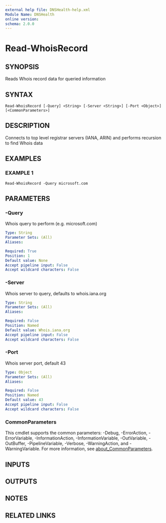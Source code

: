 ```yaml
---
external help file: DNSHealth-help.xml
Module Name: DNSHealth
online version:
schema: 2.0.0
---
```


# Read-WhoisRecord

## SYNOPSIS
Reads Whois record data for queried information

## SYNTAX

```
Read-WhoisRecord [-Query] <String> [-Server <String>] [-Port <Object>] [<CommonParameters>]
```

## DESCRIPTION
Connects to top level registrar servers (IANA, ARIN) and performs recursion to find Whois data

## EXAMPLES

### EXAMPLE 1
```
Read-WhoisRecord -Query microsoft.com
```

## PARAMETERS

### -Query
Whois query to perform (e.g.
microsoft.com)

```yaml
Type: String
Parameter Sets: (All)
Aliases:

Required: True
Position: 1
Default value: None
Accept pipeline input: False
Accept wildcard characters: False
```

### -Server
Whois server to query, defaults to whois.iana.org

```yaml
Type: String
Parameter Sets: (All)
Aliases:

Required: False
Position: Named
Default value: Whois.iana.org
Accept pipeline input: False
Accept wildcard characters: False
```

### -Port
Whois server port, default 43

```yaml
Type: Object
Parameter Sets: (All)
Aliases:

Required: False
Position: Named
Default value: 43
Accept pipeline input: False
Accept wildcard characters: False
```

### CommonParameters
This cmdlet supports the common parameters: -Debug, -ErrorAction, -ErrorVariable, -InformationAction, -InformationVariable, -OutVariable, -OutBuffer, -PipelineVariable, -Verbose, -WarningAction, and -WarningVariable. For more information, see [about_CommonParameters](http://go.microsoft.com/fwlink/?LinkID=113216).

## INPUTS

## OUTPUTS

## NOTES

## RELATED LINKS
